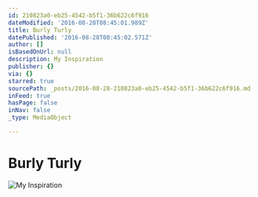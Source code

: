 ```yaml
---
id: 210823a0-eb25-4542-b5f1-36b622c6f916
dateModified: '2016-08-28T08:45:01.989Z'
title: Burly Turly
datePublished: '2016-08-28T08:45:02.571Z'
author: []
isBasedOnUrl: null
description: My Inspiration
publisher: {}
via: {}
starred: true
sourcePath: _posts/2016-08-28-210823a0-eb25-4542-b5f1-36b622c6f916.md
inFeed: true
hasPage: false
inNav: false
_type: MediaObject

---
```

# Burly Turly
![My Inspiration](https://the-grid-user-content.s3-us-west-2.amazonaws.com/990de6d7-693c-41a8-9e50-b5a505d21680.jpg)